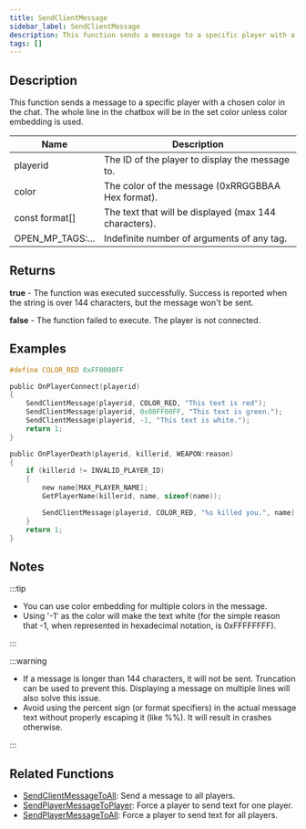 ```yaml
---
title: SendClientMessage
sidebar_label: SendClientMessage
description: This function sends a message to a specific player with a chosen color in the chat.
tags: []
---
```


## Description

This function sends a message to a specific player with a chosen color in the chat. The whole line in the chatbox will be in the set color unless color embedding is used.

| Name             | Description                                           |
|------------------|-------------------------------------------------------|
| playerid         | The ID of the player to display the message to.       |
| color            | The color of the message (0xRRGGBBAA Hex format).     |
| const format[]   | The text that will be displayed (max 144 characters). |
| OPEN_MP_TAGS:... | Indefinite number of arguments of any tag.            |

## Returns

**true** - The function was executed successfully. Success is reported when the string is over 144 characters, but the message won't be sent.

**false** - The function failed to execute. The player is not connected.

## Examples

```c
#define COLOR_RED 0xFF0000FF

public OnPlayerConnect(playerid)
{
    SendClientMessage(playerid, COLOR_RED, "This text is red");
    SendClientMessage(playerid, 0x00FF00FF, "This text is green.");
    SendClientMessage(playerid, -1, "This text is white.");
    return 1;
}

public OnPlayerDeath(playerid, killerid, WEAPON:reason)
{
    if (killerid != INVALID_PLAYER_ID)
    {
        new name[MAX_PLAYER_NAME];
        GetPlayerName(killerid, name, sizeof(name));

        SendClientMessage(playerid, COLOR_RED, "%s killed you.", name);
    }
    return 1;
}
```

## Notes

:::tip

- You can use color embedding for multiple colors in the message.
- Using '-1' as the color will make the text white (for the simple reason that -1, when represented in hexadecimal notation, is 0xFFFFFFFF).

:::

:::warning

- If a message is longer than 144 characters, it will not be sent. Truncation can be used to prevent this. Displaying a message on multiple lines will also solve this issue.
- Avoid using the percent sign (or format specifiers) in the actual message text without properly escaping it (like %%). It will result in crashes otherwise.

:::

## Related Functions

- [SendClientMessageToAll](SendClientMessageToAll): Send a message to all players.
- [SendPlayerMessageToPlayer](SendPlayerMessageToPlayer): Force a player to send text for one player.
- [SendPlayerMessageToAll](SendPlayerMessageToAll): Force a player to send text for all players.
